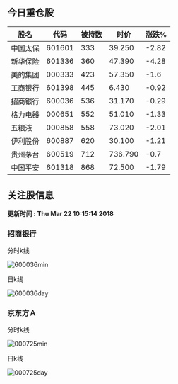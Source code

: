 
## 今日重仓股 

|股名|代码|被持数|时价|涨跌%|
|---|---|---|---|---|
|中国太保|601601|333|39.250|-2.82|
|新华保险|601336|360|47.390|-4.28|
|美的集团|000333|423|57.350|-1.6|
|工商银行|601398|445|6.430|-0.92|
|招商银行|600036|536|31.170|-0.29|
|格力电器|000651|552|51.010|-1.33|
|五粮液|000858|558|73.020|-2.01|
|伊利股份|600887|620|30.100|-1.21|
|贵州茅台|600519|712|736.790|-0.7|
|中国平安|601318|868|72.500|-1.79|

## 关注股信息
**更新时间 : Thu Mar 22 10:15:14 2018**
### 招商银行 
分时k线

![600036min](http://image.sinajs.cn/newchart/min/n/sh600036.gif)

日k线

![600036day](http://image.sinajs.cn/newchart/daily/n/sh600036.gif)

### 京东方Ａ 
分时k线

![000725min](http://image.sinajs.cn/newchart/min/n/sz000725.gif)

日k线

![000725day](http://image.sinajs.cn/newchart/daily/n/sz000725.gif)
